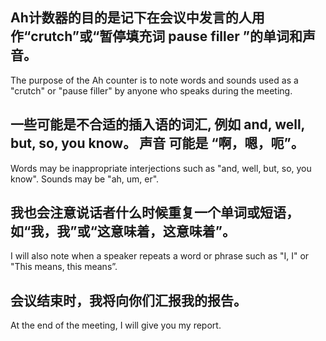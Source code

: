 ## Ah计数器的目的是记下在会议中发言的人用作“crutch”或“暂停填充词 pause filler ”的单词和声音。
The purpose of the Ah counter is to note words and sounds used as a "crutch" or "pause filler" by anyone who speaks during the meeting.

## 一些可能是不合适的插入语的词汇, 例如 and, well, but, so, you know。 声音 可能是 “啊，嗯，呃”。
Words may be inappropriate interjections such as "and, well, but, so, you know". Sounds may be "ah, um, er".

## 我也会注意说话者什么时候重复一个单词或短语，如“我，我”或“这意味着，这意味着”。
I will also note when a speaker repeats a word or phrase such as "I, I" or "This means, this means”.

## 会议结束时，我将向你们汇报我的报告。
At the end of the meeting, I will give you my report.
